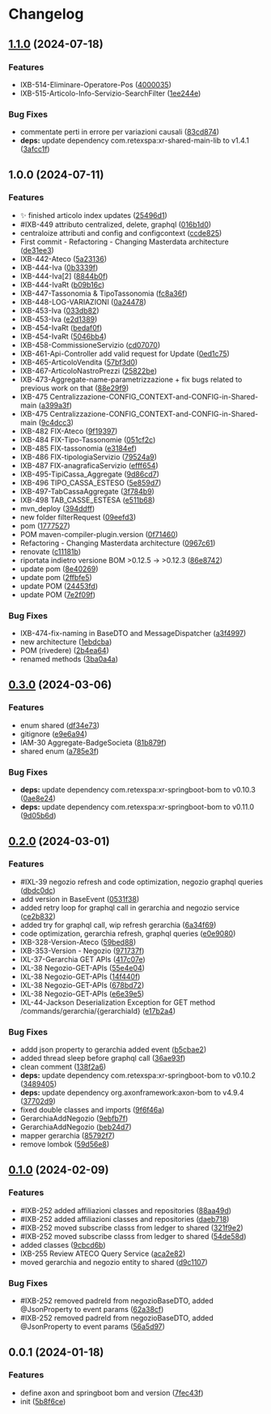 # Changelog

## [1.1.0](https://github.com/retex-iconic/iconic.xr.masterdata-main-lib/compare/v1.0.0...v1.1.0) (2024-07-18)


### Features

* IXB-514-Eliminare-Operatore-Pos ([4000035](https://github.com/retex-iconic/iconic.xr.masterdata-main-lib/commit/4000035df6a77885574dac5da930aad60532b566))
* IXB-515-Articolo-Info-Servizio-SearchFilter ([1ee244e](https://github.com/retex-iconic/iconic.xr.masterdata-main-lib/commit/1ee244e54853ed339abc3055d79cfef467108dab))


### Bug Fixes

* commentate perti in errore per variazioni causali ([83cd874](https://github.com/retex-iconic/iconic.xr.masterdata-main-lib/commit/83cd87441f0235f8d5d65307e62eb3b777fc50c5))
* **deps:** update dependency com.retexspa:xr-shared-main-lib to v1.4.1 ([3afcc1f](https://github.com/retex-iconic/iconic.xr.masterdata-main-lib/commit/3afcc1f646f688c89234a4e5c4979eb26c8c80dc))

## 1.0.0 (2024-07-11)


### Features

* :sparkles: finished articolo index updates ([25496d1](https://github.com/retex-iconic/iconic.xr.masterdata-main-lib/commit/25496d1e5ddfc3472bb52b3156661e4c4276d30a))
* #IXB-449 attributo centralized, delete, graphql ([016b1d0](https://github.com/retex-iconic/iconic.xr.masterdata-main-lib/commit/016b1d0fc77f6cea0a82677bd6585ba44d3b9930))
* centraloize attributi and config and configcontext ([ccde825](https://github.com/retex-iconic/iconic.xr.masterdata-main-lib/commit/ccde825ed8301816d538797c01aa7007e93de023))
* First commit - Refactoring - Changing Masterdata architecture ([de31ee3](https://github.com/retex-iconic/iconic.xr.masterdata-main-lib/commit/de31ee39e1b6b034f88ffac1189b3217e664b6a1))
* IXB-442-Ateco ([5a23136](https://github.com/retex-iconic/iconic.xr.masterdata-main-lib/commit/5a23136c0153d0190e1ab63d807a01be7b2d7aaf))
* IXB-444-Iva ([0b3339f](https://github.com/retex-iconic/iconic.xr.masterdata-main-lib/commit/0b3339fb8b40312988102c3dfdcad7b36f37cf4b))
* IXB-444-Iva[2] ([8844b0f](https://github.com/retex-iconic/iconic.xr.masterdata-main-lib/commit/8844b0fa82acb3dbe7b2f62115e51e3d9a63c4f2))
* IXB-444-IvaRt ([b09b16c](https://github.com/retex-iconic/iconic.xr.masterdata-main-lib/commit/b09b16c79cfa2fa2dd1e40f541e6017f656e0b30))
* IXB-447-Tassonomia & TipoTassonomia ([fc8a36f](https://github.com/retex-iconic/iconic.xr.masterdata-main-lib/commit/fc8a36f3200f20e9b7b0b14147585a703c9ff260))
* IXB-448-LOG-VARIAZIONI ([0a24478](https://github.com/retex-iconic/iconic.xr.masterdata-main-lib/commit/0a244780ac2541a71de641d67336e4a08cc04ffb))
* IXB-453-Iva ([033db82](https://github.com/retex-iconic/iconic.xr.masterdata-main-lib/commit/033db820cf0f1d5d51c5140bac6dc19b303c4c47))
* IXB-453-Iva ([e2d1389](https://github.com/retex-iconic/iconic.xr.masterdata-main-lib/commit/e2d13893516e572e74e3c55a4e21bb54fdb44b63))
* IXB-454-IvaRt ([bedaf0f](https://github.com/retex-iconic/iconic.xr.masterdata-main-lib/commit/bedaf0ff98a61a4e26c9a77cf28fba209afd57f4))
* IXB-454-IvaRt ([5046bb4](https://github.com/retex-iconic/iconic.xr.masterdata-main-lib/commit/5046bb4987e11f2151f45aa0ab972c987eb2757c))
* IXB-458-CommissioneServizio ([cd07070](https://github.com/retex-iconic/iconic.xr.masterdata-main-lib/commit/cd07070d71b476f603a5ae5fbf92d47525d7a423))
* IXB-461-Api-Controller add valid request for Update ([0ed1c75](https://github.com/retex-iconic/iconic.xr.masterdata-main-lib/commit/0ed1c75dbefd2dc92d0a732f12104c1eea36b92b))
* IXB-465-ArticoloVendita ([57bf3d0](https://github.com/retex-iconic/iconic.xr.masterdata-main-lib/commit/57bf3d0c937b3c5f6c6f486f4efef8d3bac50ceb))
* IXB-467-ArticoloNastroPrezzi ([25822be](https://github.com/retex-iconic/iconic.xr.masterdata-main-lib/commit/25822be14b9aec3fa05596a15750d9e162a37223))
* IXB-473-Aggregate-name-parametrizzazione + fix bugs related to previous work on that ([88e29f9](https://github.com/retex-iconic/iconic.xr.masterdata-main-lib/commit/88e29f98c3afa15970b9d155c42487f66539e5c4))
* IXB-475 Centralizzazione-CONFIG_CONTEXT-and-CONFIG-in-Shared-main ([a399a3f](https://github.com/retex-iconic/iconic.xr.masterdata-main-lib/commit/a399a3f7370afa1be2fa1f78f893eddabe020bb8))
* IXB-475 Centralizzazione-CONFIG_CONTEXT-and-CONFIG-in-Shared-main ([9c4dcc3](https://github.com/retex-iconic/iconic.xr.masterdata-main-lib/commit/9c4dcc3156bfef2468d09a1bda58e143487d861b))
* IXB-482 FIX-Ateco ([9f19397](https://github.com/retex-iconic/iconic.xr.masterdata-main-lib/commit/9f19397138c809b183dd59a5f9fe2fd6efc1ced5))
* IXB-484 FIX-Tipo-Tassonomie ([051cf2c](https://github.com/retex-iconic/iconic.xr.masterdata-main-lib/commit/051cf2c3c983e3e8528d65350bbf6ae65b62a48d))
* IXB-485 FIX-tassonomia ([e3184ef](https://github.com/retex-iconic/iconic.xr.masterdata-main-lib/commit/e3184efc0b00953bb5050dcb0511c96e3ebaa548))
* IXB-486 FIX-tipologiaServizio ([79524a9](https://github.com/retex-iconic/iconic.xr.masterdata-main-lib/commit/79524a9f82deb5f55c6f9800fd1a2b19751aa8d0))
* IXB-487 FIX-anagraficaServizio ([efff654](https://github.com/retex-iconic/iconic.xr.masterdata-main-lib/commit/efff65486b100e202bd4e8cf0d6254158d2bb116))
* IXB-495-TipiCassa_Aggregate ([9d86cd7](https://github.com/retex-iconic/iconic.xr.masterdata-main-lib/commit/9d86cd751f751c39aafc99f708776e227485f14f))
* IXB-496 TIPO_CASSA_ESTESO ([5e859d7](https://github.com/retex-iconic/iconic.xr.masterdata-main-lib/commit/5e859d7980b9e00e7290848318dc1f3d9a83a6d2))
* IXB-497-TabCassaAggregate ([3f784b9](https://github.com/retex-iconic/iconic.xr.masterdata-main-lib/commit/3f784b9d174dfb048cc015fbfa9dcb235e6db4f8))
* IXB-498 TAB_CASSE_ESTESA ([e511b68](https://github.com/retex-iconic/iconic.xr.masterdata-main-lib/commit/e511b680bd9ffb2c42b39ca7dbc63a1d0c36875e))
* mvn_deploy ([394ddff](https://github.com/retex-iconic/iconic.xr.masterdata-main-lib/commit/394ddffd5ac569746527cf43bbcb9032c8b5607a))
* new folder filterRequest ([09eefd3](https://github.com/retex-iconic/iconic.xr.masterdata-main-lib/commit/09eefd30763ad0ee1fc953cfb92be1f1bb6a34e2))
* pom ([1777527](https://github.com/retex-iconic/iconic.xr.masterdata-main-lib/commit/1777527c42bca62efd99f1fce9c985550178147b))
* POM maven-compiler-plugin.version ([0f71460](https://github.com/retex-iconic/iconic.xr.masterdata-main-lib/commit/0f7146079bb60f15f5aeda2175676c0fd4b11449))
* Refactoring - Changing Masterdata architecture ([0967c61](https://github.com/retex-iconic/iconic.xr.masterdata-main-lib/commit/0967c61c198890930fdc4dc132e3ecf3884c015e))
* renovate ([c11181b](https://github.com/retex-iconic/iconic.xr.masterdata-main-lib/commit/c11181b5ed09f24998bba77eb317c55639557472))
* riportata indietro versione BOM &gt;0.12.5 -> >0.12.3 ([86e8742](https://github.com/retex-iconic/iconic.xr.masterdata-main-lib/commit/86e87424511f135e574cb21a8f15598fd51c56c6))
* update pom ([8e40269](https://github.com/retex-iconic/iconic.xr.masterdata-main-lib/commit/8e402697959e5593bf2a8cca8e1eef483f284d26))
* update pom ([2ffbfe5](https://github.com/retex-iconic/iconic.xr.masterdata-main-lib/commit/2ffbfe5e9e4410fcb5502d23ed7c078f66a52013))
* update POM ([24453fd](https://github.com/retex-iconic/iconic.xr.masterdata-main-lib/commit/24453fd0104ed3fdf7eadacfdf6f6fa94795f6e1))
* update POM ([7e2f09f](https://github.com/retex-iconic/iconic.xr.masterdata-main-lib/commit/7e2f09fcaaf402c22d83189843eae0e8593297c6))


### Bug Fixes

* IXB-474-fix-naming in BaseDTO and MessageDispatcher ([a3f4997](https://github.com/retex-iconic/iconic.xr.masterdata-main-lib/commit/a3f4997eb5155baac6f0a6a91428d2e2cd97e419))
* new architecture ([1ebdcba](https://github.com/retex-iconic/iconic.xr.masterdata-main-lib/commit/1ebdcbac8d2901b731e036b47b174d07f73fe649))
* POM (rivedere) ([2b4ea64](https://github.com/retex-iconic/iconic.xr.masterdata-main-lib/commit/2b4ea6403071d408b553c55e4681919c6e70d0c6))
* renamed methods ([3ba0a4a](https://github.com/retex-iconic/iconic.xr.masterdata-main-lib/commit/3ba0a4a30dd6db9eb73a4c1b74970ead4576d667))

## [0.3.0](https://github.com/retex-iconic/iconic.xr.shared-lib/compare/v0.2.0...v0.3.0) (2024-03-06)


### Features

* enum shared ([df34e73](https://github.com/retex-iconic/iconic.xr.shared-lib/commit/df34e7356d1d1bfea1ea90bd88c893b5d428d66b))
* gitignore ([e9e6a94](https://github.com/retex-iconic/iconic.xr.shared-lib/commit/e9e6a942f71885e0d2c50e2778c19b431ce2af02))
* IAM-30 Aggregate-BadgeSocieta ([81b879f](https://github.com/retex-iconic/iconic.xr.shared-lib/commit/81b879f61ac1b582cc6b31ced709a49ef0a7fe15))
* shared enum ([a785e3f](https://github.com/retex-iconic/iconic.xr.shared-lib/commit/a785e3fae2946f6bf129d1f9cbb4e214e5cfbd7c))


### Bug Fixes

* **deps:** update dependency com.retexspa:xr-springboot-bom to v0.10.3 ([0ae8e24](https://github.com/retex-iconic/iconic.xr.shared-lib/commit/0ae8e244bd4709955e079b491272a37d03a63056))
* **deps:** update dependency com.retexspa:xr-springboot-bom to v0.11.0 ([9d05b6d](https://github.com/retex-iconic/iconic.xr.shared-lib/commit/9d05b6dca7fef05825572c254d221cd8a1552de7))

## [0.2.0](https://github.com/retex-iconic/iconic.xr.shared-lib/compare/v0.1.0...v0.2.0) (2024-03-01)


### Features

* #IXL-39 negozio refresh and code optimization, negozio graphql queries ([dbdc0dc](https://github.com/retex-iconic/iconic.xr.shared-lib/commit/dbdc0dcf4fbe3e40462cd0861191e4d0ed872377))
* add version in BaseEvent ([0531f38](https://github.com/retex-iconic/iconic.xr.shared-lib/commit/0531f381f9bf1f89a2da9c6b92081011f3c44ed5))
* added retry loop for graphql call in gerarchia and negozio service ([ce2b832](https://github.com/retex-iconic/iconic.xr.shared-lib/commit/ce2b832e3ab57c2f648c6de8bbf5e14cf601d3da))
* added try for graphql call, wip refresh gerarchia ([6a34f69](https://github.com/retex-iconic/iconic.xr.shared-lib/commit/6a34f69ee99696ed1407ccb241a9760d781bd8ad))
* code optimization, gerarchia refresh, graphql queries ([e0e9080](https://github.com/retex-iconic/iconic.xr.shared-lib/commit/e0e908043a3036083ae076183c9e03825880e813))
* IXB-328-Version-Ateco ([59bed88](https://github.com/retex-iconic/iconic.xr.shared-lib/commit/59bed88ee8392986c78131b6ae1062385a7e62d8))
* IXB-353-Version - Negozio ([971737f](https://github.com/retex-iconic/iconic.xr.shared-lib/commit/971737faeae786ec71819e58b8de3ef247160f05))
* IXL-37-Gerarchia GET APIs ([417c07e](https://github.com/retex-iconic/iconic.xr.shared-lib/commit/417c07eb8d418d8c935fb320d93c56b3b6cc7897))
* IXL-38 Negozio-GET-APIs ([55e4e04](https://github.com/retex-iconic/iconic.xr.shared-lib/commit/55e4e042365d8982fb3a23303282a169062e82c0))
* IXL-38 Negozio-GET-APIs ([14f440f](https://github.com/retex-iconic/iconic.xr.shared-lib/commit/14f440f9c8bd4098845b33848838898898edd0de))
* IXL-38 Negozio-GET-APIs ([678bd72](https://github.com/retex-iconic/iconic.xr.shared-lib/commit/678bd72ea36972346e32dba4818263a510e6f5cc))
* IXL-38 Negozio-GET-APIs ([e6e39e5](https://github.com/retex-iconic/iconic.xr.shared-lib/commit/e6e39e55971278ee3b81740594c7a0e0ae19589d))
* IXL-44-Jackson Deserialization Exception for GET method /commands/gerarchia/{gerarchiaId} ([e17b2a4](https://github.com/retex-iconic/iconic.xr.shared-lib/commit/e17b2a4786d1f492ce36a6c570ee5c440e4dc4f2))


### Bug Fixes

* addd json property to gerarchia added event ([b5cbae2](https://github.com/retex-iconic/iconic.xr.shared-lib/commit/b5cbae29e434a78eab85d8fc4edcf2e4812d77f6))
* added thread sleep before graphql call ([36ae93f](https://github.com/retex-iconic/iconic.xr.shared-lib/commit/36ae93f2d34fbd873105ea50e91f5e9b1b10758d))
* clean comment ([138f2a6](https://github.com/retex-iconic/iconic.xr.shared-lib/commit/138f2a657dd34f2c4bb29348d38032bb3175f34b))
* **deps:** update dependency com.retexspa:xr-springboot-bom to v0.10.2 ([3489405](https://github.com/retex-iconic/iconic.xr.shared-lib/commit/34894057a62551eeb5b3291e2d5a6ddb2a37c5f2))
* **deps:** update dependency org.axonframework:axon-bom to v4.9.4 ([37702d9](https://github.com/retex-iconic/iconic.xr.shared-lib/commit/37702d94e8092373564cc5034c807f348f3735b2))
* fixed double classes and imports ([9f6f46a](https://github.com/retex-iconic/iconic.xr.shared-lib/commit/9f6f46a22bff20b290fc17fe3a7b6a85dfde1085))
* GerarchiaAddNegozio ([9ebfb7f](https://github.com/retex-iconic/iconic.xr.shared-lib/commit/9ebfb7f40c8ded6f2a69ec2fec2d791bb3203acf))
* GerarchiaAddNegozio ([beb24d7](https://github.com/retex-iconic/iconic.xr.shared-lib/commit/beb24d7d578e05f9cd328915310f205327803812))
* mapper gerarchia ([85792f7](https://github.com/retex-iconic/iconic.xr.shared-lib/commit/85792f7ee32b0620753ccf78851fb745ae4d4930))
* remove lombok ([59d56e8](https://github.com/retex-iconic/iconic.xr.shared-lib/commit/59d56e823772e4aa130dae8a7ed2efc86c7c9311))

## [0.1.0](https://github.com/retex-iconic/iconic.xr.shared-lib/compare/v0.0.1...v0.1.0) (2024-02-09)


### Features

* #IXB-252 added affiliazioni classes and repositories ([88aa49d](https://github.com/retex-iconic/iconic.xr.shared-lib/commit/88aa49d5c6807700e57a69ea2e22f9d543484616))
* #IXB-252 added affiliazioni classes and repositories ([daeb718](https://github.com/retex-iconic/iconic.xr.shared-lib/commit/daeb718c8db23da625b678f26675e63095b266cc))
* #IXB-252 moved subscribe classs from ledger to shared ([321f9e2](https://github.com/retex-iconic/iconic.xr.shared-lib/commit/321f9e280cef486dd5415d01fcf4ae5cb0464e9a))
* #IXB-252 moved subscribe classs from ledger to shared ([54de58d](https://github.com/retex-iconic/iconic.xr.shared-lib/commit/54de58d97c254736ecba190610c2bfb367b49e7a))
* added classes ([9cbcd6b](https://github.com/retex-iconic/iconic.xr.shared-lib/commit/9cbcd6bd11c8799899b01885fa23947ff61862e5))
* IXB-255 Review ATECO Query Service ([aca2e82](https://github.com/retex-iconic/iconic.xr.shared-lib/commit/aca2e82166a1ac7f7204f8d17d30f918ca5b040f))
* moved gerarchia and negozio entity to shared ([d9c1107](https://github.com/retex-iconic/iconic.xr.shared-lib/commit/d9c1107023ae5009f4b0d2741df14f9247c2e8d0))


### Bug Fixes

* #IXB-252 removed padreId from negozioBaseDTO, added @JsonProperty to event params ([62a38cf](https://github.com/retex-iconic/iconic.xr.shared-lib/commit/62a38cf7826de7dc2dab32cafc6580a28d253cce))
* #IXB-252 removed padreId from negozioBaseDTO, added @JsonProperty to event params ([56a5d97](https://github.com/retex-iconic/iconic.xr.shared-lib/commit/56a5d976442423b5350c362bb002029fbdbb5715))

## 0.0.1 (2024-01-18)


### Features

* define axon and springboot bom and version ([7fec43f](https://github.com/retex-iconic/iconic.xr.shared-lib/commit/7fec43f4ebd8fc7767db248fd40cb3adcc97b6d9))
* init ([5b8f6ce](https://github.com/retex-iconic/iconic.xr.shared-lib/commit/5b8f6cec0d29896f33e893c73c5c51fdf99f4fca))
